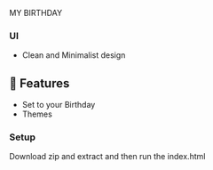 MY BIRTHDAY
### UI
* Clean and Minimalist design


## 🎨 Features

* Set to your Birthday
* Themes

### Setup

Download zip and extract and then run the index.html

```
